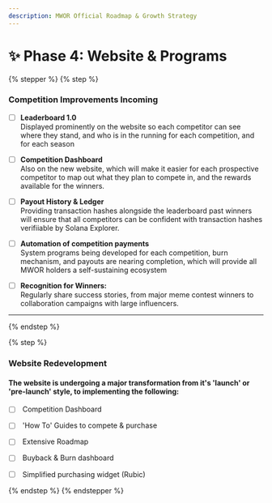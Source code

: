 ```yaml
---
description: MWOR Official Roadmap & Growth Strategy
---
```


# ✨ Phase 4: Website & Programs

{% stepper %}
{% step %}
### Competition Improvements Incoming

* [ ] **Leaderboard 1.0** \
  Displayed prominently on the website so each competitor can see where they stand, and      who is in the running for each competition, and for each season
* [ ] **Competition Dashboard** \
  Also on the new website, which will make it easier for each prospective competitor to map out what they plan to compete in, and the rewards available for the winners.
* [ ] **Payout History & Ledger**\
  Providing transaction hashes alongside the leaderboard past winners will ensure that all  competitors can be confident with transaction hashes verifiiable by Solana Explorer.
* [ ] **Automation of competition payments**\
  System programs being developed for each competition, burn mechanism, and payouts are nearing completion, which will provide all MWOR holders a self-sustaining ecosystem
* [ ] **Recognition for Winners:**\
  Regularly share success stories, from major meme contest winners to collaboration campaigns with large influencers.



***


{% endstep %}

{% step %}
### **Website Redevelopment**

#### The website is undergoing a major transformation from it's 'launch' or 'pre-launch' style, to implementing the following:

* [ ] &#x20;Competition Dashboard
* [ ] &#x20;'How To' Guides to compete & purchase
* [ ] &#x20; Extensive Roadmap
* [ ] &#x20; Buyback & Burn dashboard
* [ ] &#x20; Simplified purchasing widget (Rubic)


{% endstep %}
{% endstepper %}
